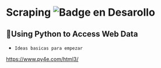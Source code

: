  
# Scraping ![Badge en Desarollo](https://img.shields.io/badge/STATUS-COMPLETO-green)

##  :tropical_fish:Using Python to Access Web Data

- `Ideas basicas para empezar`

https://www.py4e.com/html3/ 
